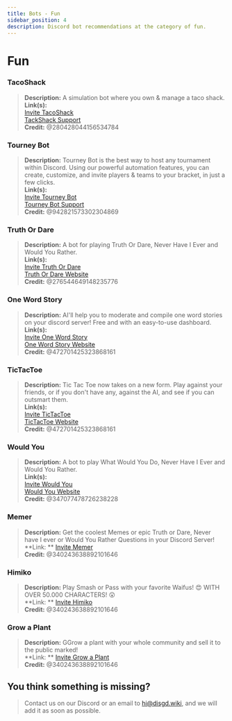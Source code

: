 ```yaml
---
title: Bots - Fun
sidebar_position: 4
description: Discord bot recommendations at the category of fun.
---
```


# Fun

### TacoShack

> **Description:** A simulation bot where you own & manage a taco shack.  <br/>
**Link(s):** <br/>
[Invite TacoShack](https://discord.com/oauth2/authorize?client_id=490707751832649738&permissions=67497024&scope=bot%20applications.commands)  <br/>
[TackShack Support](https://discord.gg/tacoshack)  <br/>
**Credit:** @280428044156534784

### Tourney Bot

> **Description:** Tourney Bot is the best way to host any tournament within Discord. Using our powerful automation
> features, you can create, customize, and invite players & teams to your bracket, in just a few clicks.  <br/>
**Link(s):** <br/>
[Invite Tourney Bot](https://tourneybot.gg/invite-tourney-bot)  <br/>
[Tourney Bot Support](https://tourneybot.gg/support)  <br/>
**Credit:** @942821573302304869

### Truth Or Dare

> **Description:** A bot for playing Truth Or Dare, Never Have I Ever and Would You Rather.  <br/>
**Link(s):**  <br/>
[Invite Truth Or Dare](https://discord.com/oauth2/authorize?client_id=692045914436796436&permissions=19456&scope=bot%20applications.commands)  <br/>
[Truth Or Dare Website](https://truthordarebot.xyz/)  <br/>
**Credit:** @276544649148235776

### One Word Story

> **Description:** AI'll help you to moderate and compile one word stories on your discord server! Free and with an easy-to-use dashboard.  <br/>
**Link(s):**  <br/>
[Invite One Word Story](https://discord.com/oauth2/authorize?client_id=728709263962275840&permissions=2147871808&redirect_uri=https%3A%2F%2Fdash.onewordstory.fun%2Flogin&scope=bot%20applications.commands)  <br/>
[One Word Story Website](https://onewordstory.fun/)  <br/>
**Credit:** @472701425323868161

### TicTacToe

> **Description:** Tic Tac Toe now takes on a new form. Play against your friends, or if you don't have any, against the AI, and see if you can outsmart them.  <br/>
**Link(s):**  <br/>
[Invite TicTacToe](https://discord.com/oauth2/authorize?client_id=919549400919986176&permissions=2147871808&scope=bot%20applications.commands)  <br/>
[TicTacToe Website](https://tictactoe-bot.xyz/)  <br/>
**Credit:** @472701425323868161

### Would You

> **Description:** A bot to play What Would You Do, Never Have I Ever and Would You Rather.  <br/>
**Link(s):**  <br/>
[Invite Would You](https://discord.com/oauth2/authorize?client_id=981649513427111957&permissions=275415247936&scope=bot%20applications.commands)  <br/>
[Would You Website](https://wouldyoubot.gg/)  <br/>
**Credit:** @347077478726238228

### Memer

> **Description:** Get the coolest Memes or epic Truth or Dare, Never have I ever or Would You Rather Questions in your
> Discord Server! <br/>
**Link:
** [Invite Memer](https://discord.com/api/oauth2/authorize?client_id=927598798019108894&permissions=2147863616&redirect_uri=https%3A%2F%2Fmemer.sattler.dev%2Fprivacy-and-tos%3Futm_source%3Ddiscord-app-invite&response_type=code&scope=identify%20bot%20applications.commands)  <br/>
**Credit:** @340243638892101646

### Himiko

> **Description:**  Play Smash or Pass with your favorite Waifus! 😍 WITH OVER 50.000 CHARACTERS! 😲 <br/>
**Link:
** [Invite Himiko](https://discord.com/api/oauth2/authorize?client_id=927598798019108894&permissions=2147863616&redirect_uri=https%3A%2F%2Fmemer.sattler.dev%2Fprivacy-and-tos%3Futm_source%3Ddiscord-app-invite&response_type=code&scope=identify%20bot%20applications.commands)  <br/>
**Credit:** @340243638892101646

### Grow a Plant

> **Description:** GGrow a plant with your whole community and sell it to the public marked! <br/>
**Link:
** [Invite Grow a Plant](https://discord.com/api/oauth2/authorize?client_id=1123690556686602340&permissions=388096&scope=bot%20applications.commands)  <br/>
**Credit:** @340243638892101646

## You think something is missing?

> Contact us on our Discord or an email to hi@disgd.wiki, and we will add it as soon as possible.

